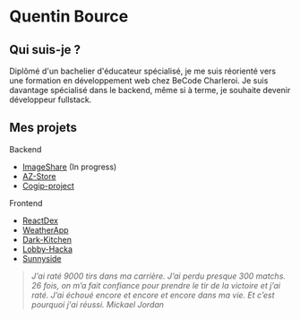 # Quentin Bource 

## Qui suis-je ?

Diplômé d'un bachelier d'éducateur spécialisé, je me suis réorienté vers une formation en développement web chez BeCode Charleroi. Je suis davantage spécialisé dans le backend, même si à terme, je souhaite devenir développeur fullstack.


## Mes projets


Backend

- [ImageShare](https://github.com/Quentin-Bource/ImageShare) (In progress)
- [AZ-Store](https://github.com/Quentin-Bource/AZ_store)
- [Cogip-project](https://github.com/A-Mariaule/Cogip_Project)

Frontend

- [ReactDex](https://github.com/Quentin-Bource/React-App-)
- [WeatherApp](https://github.com/Quentin-Bource/AppWeather)
- [Dark-Kitchen](https://github.com/manesjonathan/dark-kitchen)
- [Lobby-Hacka](https://github.com/Quentin-Bource/Lobby_Hacka) 
- [Sunnyside](https://github.com/Quentin-Bource/sunnyside-agency)





>*J’ai raté 9000 tirs dans ma carrière. J’ai perdu presque 300 matchs. 26 fois, on m’a fait confiance pour prendre le tir de la victoire et j’ai raté.  J’ai échoué encore et encore et encore dans ma vie. Et c’est pourquoi j'ai réussi. 
Mickael Jordan*



